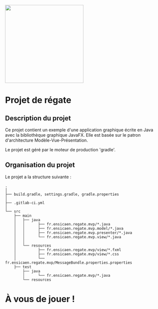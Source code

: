 [<img src="https://www.ensicaen.fr/wp-content/uploads/2017/02/LogoEnsicaen.gif" width="256" >](https://www.ensicaen.fr)

Projet de régate
================

## Description du projet

Ce projet contient un exemple d'une application graphique écrite en Java avec
la bibliothèque graphique JavaFX. Elle est basée sur le patron d'architecture
Modèle-Vue-Présentation.

Le projet est géré par le moteur de production 'gradle'.

## Organisation du projet
 
Le projet a la structure suivante :

    .
    │
    ├── build.gradle, settings.gradle, gradle.properties
    │
    ├── .gitlab-ci.yml
    │
    └── src
        ├── main
        │   ├── java
        │   │      ├── fr.ensicaen.regate.mvp/*.java
        │   │      ├── fr.ensicaen.regate.mvp.model/*.java
        │   │      ├── fr.ensicaen.regate.mvp.presenter/*.java
        │   │      └── fr.ensicaen.regate.mvp.view/*.java
        │   │
        │   └── resources
        │          ├── fr.ensicaen.regate.mvp/view/*.fxml
        │          ├── fr.ensicaen.regate.mvp/view/*.css
        │          └── fr.ensicaen.regate.mvp/MessageBundle.properties.properties
        ├── test
            ├── java
            │      └── fr.ensicaen.regate.mvp/*.java
            └── resources

# À vous de jouer !